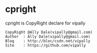 # cpright
cpright is CopyRight declare for vipally

    CopyRight @Ally Dale(vipally@gmail.com)
    Author	: Ally Dale(vipally@gmail.com)
    Blog	: http://bloc/csdn.net/vipally
    Site	: https://github.com/vipally
